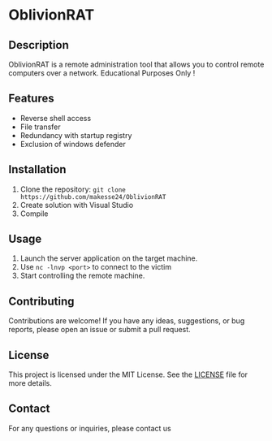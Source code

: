 # OblivionRAT

## Description

OblivionRAT is a remote administration tool that allows you to control remote computers over a network.
Educational Purposes Only !

## Features

- Reverse shell access
- File transfer
- Redundancy with startup registry
- Exclusion of windows defender

## Installation

1. Clone the repository: `git clone https://github.com/makesse24/OblivionRAT`
2. Create solution with Visual Studio
3. Compile

## Usage

1. Launch the server application on the target machine.
2. Use `nc -lnvp <port>` to connect to the victim
3. Start controlling the remote machine.

## Contributing

Contributions are welcome! If you have any ideas, suggestions, or bug reports, please open an issue or submit a pull request.

## License

This project is licensed under the MIT License. See the [LICENSE](LICENSE) file for more details.

## Contact

For any questions or inquiries, please contact us
